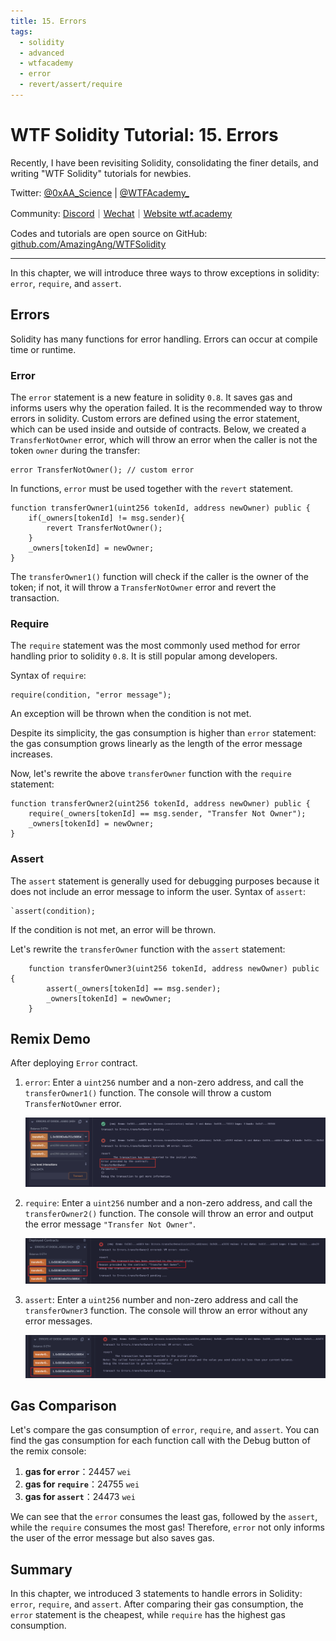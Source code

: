 ```yaml
---
title: 15. Errors
tags:
  - solidity
  - advanced
  - wtfacademy
  - error
  - revert/assert/require
---
```


# WTF Solidity Tutorial: 15. Errors

Recently, I have been revisiting Solidity, consolidating the finer details, and writing "WTF Solidity" tutorials for newbies. 

Twitter: [@0xAA_Science](https://twitter.com/0xAA_Science) | [@WTFAcademy_](https://twitter.com/WTFAcademy_)

Community: [Discord](https://discord.gg/5akcruXrsk)｜[Wechat](https://docs.google.com/forms/d/e/1FAIpQLSe4KGT8Sh6sJ7hedQRuIYirOoZK_85miz3dw7vA1-YjodgJ-A/viewform?usp=sf_link)｜[Website wtf.academy](https://wtf.academy)

Codes and tutorials are open source on GitHub: [github.com/AmazingAng/WTFSolidity](https://github.com/AmazingAng/WTFSolidity)

-----

In this chapter, we will introduce three ways to throw exceptions in solidity: `error`, `require`, and `assert`.

## Errors
Solidity has many functions for error handling. Errors can occur at compile time or runtime. 

### Error
The `error` statement is a new feature in solidity `0.8`. It saves gas and informs users why the operation failed. It is the recommended way to throw errors in solidity.
Custom errors are defined using the error statement, which can be used inside and outside of contracts. Below, we created a `TransferNotOwner` error, which will throw an error when the caller is not the token `owner` during the transfer:

```solidity
error TransferNotOwner(); // custom error
```

In functions, `error` must be used together with the `revert` statement.

```solidity
function transferOwner1(uint256 tokenId, address newOwner) public {
    if(_owners[tokenId] != msg.sender){
        revert TransferNotOwner();
    }
    _owners[tokenId] = newOwner;
}
```
The `transferOwner1()` function will check if the caller is the owner of the token; if not, it will throw a `TransferNotOwner` error and revert the transaction.

### Require
The `require` statement was the most commonly used method for error handling prior to solidity `0.8`. It is still popular among developers. 

Syntax of `require`: 
```
require(condition, "error message");
```

An exception will be thrown when the condition is not met.

Despite its simplicity, the gas consumption is higher than  `error` statement: the gas consumption grows linearly as the length of the error message increases. 

Now, let's rewrite the above `transferOwner` function with the `require` statement:
```solidity
function transferOwner2(uint256 tokenId, address newOwner) public {
    require(_owners[tokenId] == msg.sender, "Transfer Not Owner");
    _owners[tokenId] = newOwner;
}
```

### Assert
The `assert` statement is generally used for debugging purposes because it does not include an error message to inform the user.
Syntax of `assert`: 
```solidity
`assert(condition);
```
If the condition is not met, an error will be thrown.

Let's rewrite the `transferOwner` function with the `assert` statement:
```solidity
    function transferOwner3(uint256 tokenId, address newOwner) public {
        assert(_owners[tokenId] == msg.sender);
        _owners[tokenId] = newOwner;
    }
```

## Remix Demo
After deploying `Error` contract.

1. `error`: Enter a `uint256` number and a non-zero address, and call the `transferOwner1()` function. The console will throw a custom `TransferNotOwner` error.

    ![15-1.png](./img/15-1.png)
   
2. `require`: Enter a `uint256` number and a non-zero address, and call the `transferOwner2()` function. The console will throw an error and output the error message `"Transfer Not Owner"`.

    ![15-2.png](./img/15-2.png)
   
3. `assert`: Enter a `uint256` number and non-zero address and call the `transferOwner3` function. The console will throw an error without any error messages.

    ![15-3.png](./img/15-3.png)
   

## Gas Comparison
Let's compare the gas consumption of `error`, `require`, and `assert`. 
You can find the gas consumption for each function call with the Debug button of the remix console:

1. **gas for `error`**：24457 `wei`
2. **gas for `require`**：24755 `wei`
3. **gas for `assert`**：24473 `wei`

We can see that the `error` consumes the least gas, followed by the `assert`, while the `require` consumes the most gas!
Therefore, `error` not only informs the user of the error message but also saves gas.

## Summary
In this chapter, we introduced 3 statements to handle errors in Solidity: `error`, `require`, and `assert`. After comparing their gas consumption, the `error` statement is the cheapest, while `require` has the highest gas consumption.

